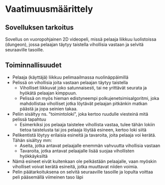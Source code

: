 # Vaatimuusmäärittely

## Sovelluksen tarkoitus

Sovellus on vuoropohjainen 2D videopeli, missä pelaaja liikkuu luolistoissa (dungeon), jossa pelaajan täytyy taistella vihollisia vastaan ja selvitä seuraaville tasoille.

## Toiminnallisuudet

- Pelaaja (käyttäjä) liikkuu pelimaailmassa nuolinäppäimillä
- Pelissä on vihollisia joita vastaan pelaajan täytyy taistella
  - Viholliset liikkuvat joko satunnaisesti, tai ne yrittävät seurata ja hyökätä pelaajan kimppuun.
  - Pelissä on myös hieman edistyneempi polkujenetsimisalgoritmi, joka mahdollistaa viholliset jotka löytävät pelaajan pitkänkin matkan päästä ja jopa seinien takaa.
- Peliin sisältyy ns. "toimintoloki", joka kertoo ruudulle viesteinä mitä pelissä tapahtuu
  - Esimerkiksi jos pelaaja taistelee vihollista vastaa, tulee tähän lokiin tietoa taistelusta tai jos pelaaja löytää esineen, kertoo loki siitä
- Pelikentistä löytyy erilaisia esineitä ja tavaroita, joita pelaaja voi kerätä. Tähän sisältyy mm:
  - Aseita, jotka antavat pelaajalle enemmän vahvuutta vihollisia vastaan
  - Tavaroita, jotka antavat pelaajalle lisää suojaa vihollisten hyökkäyksiltä
- Nämä esineet eivät kuitenkaan ole pelkästään pelaajalle, vaan myöskin viholliset voivat kerätä esineitä, jotka muuttavat niiden voimia.
- Pelin päätarkoituksena on selvitä seuraaville tasoille ja lopulta voittaa peli pääsemällä viimeinen taso läpi
